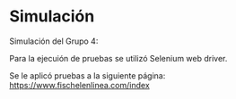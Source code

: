 # Simulación

Simulación del Grupo 4:

Para la ejecuión de pruebas se utilizó Selenium web driver.

Se le aplicó pruebas a la siguiente página: https://www.fischelenlinea.com/index


